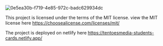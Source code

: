 
![0e5ea30b-f719-4e85-972c-badc629934dc](https://github.com/Raicon47/Frontend-students-card/assets/47249002/355a719b-30e4-46b5-b6a0-9b65cb40ce0c)

This project is licensed under the terms of the MIT license.
view the MIT license here https://choosealicense.com/licenses/mit/

The project is deployed on netlify here https://tentoesmedia-students-cards.netlify.app/

